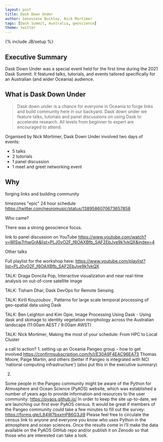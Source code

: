 ```yaml
---
layout: post
title: Dask Down Under
author: Genevieve Buckley, Nick Mortimer
tags: [Dask Summit, Australia, geoscience]
theme: twitter
---
```

{% include JB/setup %}

## Executive Summary

Dask Down Under was a special event held for the first time during the 2021 Dask Summit.
It featured talks, tutorials, and events tailored specifically for an Australian (and wider Oceania) audience.

## What is Dask Down Under

> Dask down under is a chance for everyone in Oceania to forge links and build community here in our backyard. Dask down under we feature talks, tutorials and panel discussions on using Dask to accelerate research. All levels from beginner to expert are encouraged to attend.

Organised by Nick Mortimer, Dask Down Under involved two days of events:
* 5 talks
* 2 tutorials
* 1 panel discussion
* 1 meet and greet networking event

## Why
forging links and building community

timezones
"epic" 24 hour schedule
https://twitter.com/neuromusic/status/1389586070673657858


Who came?

There was a strong geoscience focus.

link to panel discussion on YouTube
https://www.youtube.com/watch?v=WlSw7rhwGrA&list=PLJ0vO2F_f6OAXBfb_SAF2EbJve9k1vkQX&index=4

Other talks

Full playlist for the workshop here: https://www.youtube.com/playlist?list=PLJ0vO2F_f6OAXBfb_SAF2EbJve9k1vkQX

TALK: Draga Doncila Pop, Interactive visualization and near real-time analysis on out-of-core satellite image

TALK: Tisham Dhar, Dask DevOps for Remote Sensing

TALK: Kirill Kouzoubov , Patterns for large scale temporal processing of geo-spatial data using Dask

TALK: Ben Leighton and Kim Opie, Image Processing Using Dask - Using dask and skimage to identity vegetation morphology across the Australian landscape (11:00am AEST / 9:00am AWST)

TALK: Nick Mortimer, Making the most of your schedule: From HPC to Local Cluster



a call to action?
1.
setting up an Oceania Pangeo group - how to get involved
https://confirmsubscription.com/h/j/E30A9F4EAC96EA73
Thomas Moore, Paige Martin, and others
(better if Pangeo is integrated with NCI 'national computing infrastructure')
(also put this in the executive summary)

2.
Some people in the Pangeo community might be aware of the Python for Atmosphere and Ocean Science (PyAOS) website, which was established a number of years ago to provide information and resources to the user community:
https://pyaos.github.io/
In order to keep the site up-to-date, we are launching our first ever PyAOS census. It would be great if members of the Pangeo community could take a few minutes to fill out the survey:
https://forms.gle/L84W7bsxmP86G3Ji9
Please feel free to circulate the census link to anyone and everyone you know who uses Python in the atmosphere and ocean sciences. Once the results come in I’ll make the data available on the PyAOS GitHub repo and/or publish it on Zenodo so that those who are interested can take a look.
